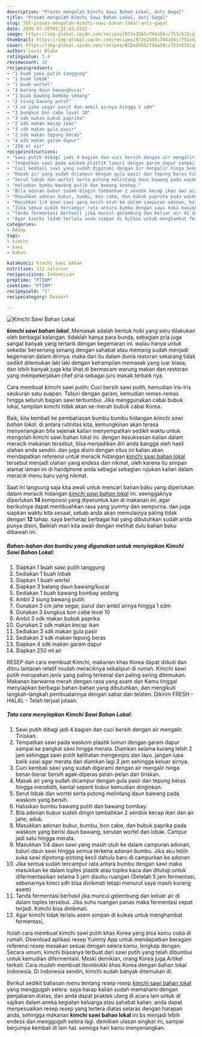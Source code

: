 ```yaml
---
description: "Proses mengolah Kimchi Sawi Bahan Lokal, Anti Gagal"
title: "Proses mengolah Kimchi Sawi Bahan Lokal, Anti Gagal"
slug: 565-proses-mengolah-kimchi-sawi-bahan-lokal-anti-gagal
date: 2020-07-26T05:31:43.655Z
image: https://img-global.cpcdn.com/recipes/872e2bb5c744a56c/751x532cq70/kimchi-sawi-bahan-lokal-foto-resep-utama.jpg
thumbnail: https://img-global.cpcdn.com/recipes/872e2bb5c744a56c/751x532cq70/kimchi-sawi-bahan-lokal-foto-resep-utama.jpg
cover: https://img-global.cpcdn.com/recipes/872e2bb5c744a56c/751x532cq70/kimchi-sawi-bahan-lokal-foto-resep-utama.jpg
author: Louis Blake
ratingvalue: 3.4
reviewcount: 10
recipeingredient:
- "1 buah sawi putih tanggung"
- "1 buah lobak"
- "1 buah wortel"
- "3 batang daun bawangkucai"
- "1 buah bawang bombay sedang"
- "2 siung bawang putih"
- "3 cm jahe segar parut dan ambil airnya hingga 1 sdm"
- "3 bungkus bon cabe level 10"
- "3 sdk makan bubuk paprika"
- "2 sdk makan kecap ikan"
- "3 sdk makan gula pasir"
- "2 sdk makan tepung beras"
- "4 sdk makan garam dapur"
- "250 ml air"
recipeinstructions:
- "Sawi putih dibagi jadi 4 bagian dan cuci bersih dengan air mengalir. Tiriskan."
- "Tempatkan sawi pada waskom plastik lumuri dengan garam dapur sampai ke pangkal sawi hingga merata. Diamkan selama kurang lebih 2 jam sehingga sawi putih kelihatan mengempis dan layu. jangan lupa balik sawi agar merata dan diamkan lagi 2 jam sehingga keluar airnya."
- "Cuci kembali sawi yang sudah digarami dengan air mengalir hinga benar-benar bersih agak-diperas pelan-pelan dan tiriskan."
- "Masak air yang sudah dicampur dengan gula pasir dan tepung beras hingga mendidih, kental seperti bubur kemudian dinginkan."
- "Serut lobak dan wortel serta potong melintang daun bawang pada waskom yang bersih."
- "Haluskan bumbu bawang putih dan bawang bombay."
- "Bila adonan bubur sudah dingin tambahkan 2 sendok kecap ikan dan air jahe, aduk."
- "Masukkan adonan bubur, bumbu, bon cabe, dan bubuk paprika pada waskom yang berisi daun bawang, serutan wortel dan lobak. Campur jadi satu hingga merata."
- "Masukkan 1/4 daun sawi yang masih utuh ke dalam campuran adonan, baluri daun sawi hingga semua terkena adonan bumbu. Jika aku lebih suka sawi dipotong-potong kecil dahulu baru di campurkan ke adonan"
- "Jika semua sudah tercampur rata antara bumbu dengan sawi maka masukkan ke dalam toples plastik atau toples kaca dan ditutup untuk difermentasikan selama 5 jam disuhu ruangan (Setelah 5 jam fermentasi, sebenarnya kimci sdh bisa dinikmati tetapi menurut saya masih kurang asem)"
- "Tanda fermentasi berhasil jika muncul gelembung dan keluar air di dalam toples tersebut. Jika suhu ruangan panas maka fermentasi cepat terjadi. Kimchi bisa dinikmati."
- "Agar kimchi tidak terlalu asem simpan di kulkas untuk menghambat fermentasi,"
categories:
- Resep
tags:
- kimchi
- sawi
- bahan

katakunci: kimchi sawi bahan 
nutrition: 112 calories
recipecuisine: Indonesian
preptime: "PT16M"
cooktime: "PT39M"
recipeyield: "1"
recipecategory: Dessert

---
```



![Kimchi Sawi Bahan Lokal](https://img-global.cpcdn.com/recipes/872e2bb5c744a56c/751x532cq70/kimchi-sawi-bahan-lokal-foto-resep-utama.jpg)

<b><i>kimchi sawi bahan lokal</i></b>, Memasak adalah bentuk hobi yang seru dilakukan oleh berbagai kalangan. tidaklah hanya para bunda, sebagian pria juga sangat banyak yang tertarik dengan kegemaran ini. walau hanya untuk sekedar bersenang senang dengan sahabat atau memang sudah menjadi kegemaran dalam dirinya. maka dari itu dalam dunia restoran sekarang tidak sedikit ditemukan laki laki dengan ketrampilan memasak yang luar biasa, dan lebih banyak juga kita lihat di bermacam warung makan dan restoran yang mempekerjakan chef pria sebagai juru masak terbaik nya.

Cara membuat kimchi sawi putih: Cuci bersih sawi putih, kemudian iris-iris seukuran satu suapan. Taburi dengan garam, kemudian remas-remas hingga seluruh bagian sawi terbumbui. Jika menggunakan cabai bubuk lokal, tampilan kimchi tidak akan se-merah bubuk cabai Korea.

Baik, kita kembali ke pembahasan bumbu bumbu hidangan <i>kimchi sawi bahan lokal</i>. di antara rutinitas kita, kemungkinan akan terasa menyenangkan bila sejenak kalian menyempatkan sedikit waktu untuk mengolah kimchi sawi bahan lokal ini. dengan kesuksesan kalian dalam meracik makanan tersebut, bisa menjadikan diri anda bangga oleh hasil olahan anda sendiri. dan juga disini dengan situs ini kalian akan mendapatkan referensi untuk meracik hidangan <u>kimchi sawi bahan lokal</u> tersebut menjadi olahan yang endess dan nikmat, oleh karena itu simpan alamat laman ini di handphone anda sebagai sebagian rujukan kalian dalam meracik menu baru yang nikmat.


Saat ini langsung saja kita awali untuk mencari bahan baku yang diperlukan dalam meracik hidangan <u><i>kimchi sawi bahan lokal</i></u> ini. seenggaknya diperlukan <b>14</b> komposisi yang diperuntuk kan di makanan ini. agar berikutnya dapat membuahkan rasa yang yummy dan sempurna. dan juga siapkan waktu kita sesaat, sebab anda akan memulainya paling tidak dengan <b>12</b> tahap. saya berharap berbagai hal yang dibutuhkan sudah anda punya disini, Baiklah mari kita awali dengan melihat dulu bahan baku dibawah ini.

<!--inarticleads1-->

##### Bahan-bahan dan bumbu yang digunakan untuk menyiapkan Kimchi Sawi Bahan Lokal:

1. Siapkan 1 buah sawi putih tanggung
1. Sediakan 1 buah lobak
1. Siapkan 1 buah wortel
1. Siapkan 3 batang daun bawang/kucai
1. Sediakan 1 buah bawang bombay sedang
1. Ambil 2 siung bawang putih
1. Gunakan 3 cm jahe segar, parut dan ambil airnya hingga 1 sdm
1. Gunakan 3 bungkus bon cabe level 10
1. Ambil 3 sdk makan bubuk paprika
1. Gunakan 2 sdk makan kecap ikan
1. Sediakan 3 sdk makan gula pasir
1. Sediakan 2 sdk makan tepung beras
1. Siapkan 4 sdk makan garam dapur
1. Siapkan 250 ml air


RESEP dan cara membuat Kimchi, makanan khas Korea dapat diikuti dan ditiru lantaran relatif mudah meraciknya sekalipun di rumah. Kimchi sawi putih merupakan jenis yang paling terkenal dan paling sering ditemukan. Makanan berwarna merah dengan rasa yang asam dan Kamu tinggal menyiapkan berbagai bahan-bahan yang dibutuhkan, dan mengikuti langkah-langkah pembuatannya dengan sabar dan telaten. Dikirim FRESH - HALAL - Telah terjual jutaan. 

<!--inarticleads2-->

##### Tata cara menyiapkan Kimchi Sawi Bahan Lokal:

1. Sawi putih dibagi jadi 4 bagian dan cuci bersih dengan air mengalir. Tiriskan.
1. Tempatkan sawi pada waskom plastik lumuri dengan garam dapur sampai ke pangkal sawi hingga merata. Diamkan selama kurang lebih 2 jam sehingga sawi putih kelihatan mengempis dan layu. jangan lupa balik sawi agar merata dan diamkan lagi 2 jam sehingga keluar airnya.
1. Cuci kembali sawi yang sudah digarami dengan air mengalir hinga benar-benar bersih agak-diperas pelan-pelan dan tiriskan.
1. Masak air yang sudah dicampur dengan gula pasir dan tepung beras hingga mendidih, kental seperti bubur kemudian dinginkan.
1. Serut lobak dan wortel serta potong melintang daun bawang pada waskom yang bersih.
1. Haluskan bumbu bawang putih dan bawang bombay.
1. Bila adonan bubur sudah dingin tambahkan 2 sendok kecap ikan dan air jahe, aduk.
1. Masukkan adonan bubur, bumbu, bon cabe, dan bubuk paprika pada waskom yang berisi daun bawang, serutan wortel dan lobak. Campur jadi satu hingga merata.
1. Masukkan 1/4 daun sawi yang masih utuh ke dalam campuran adonan, baluri daun sawi hingga semua terkena adonan bumbu. Jika aku lebih suka sawi dipotong-potong kecil dahulu baru di campurkan ke adonan
1. Jika semua sudah tercampur rata antara bumbu dengan sawi maka masukkan ke dalam toples plastik atau toples kaca dan ditutup untuk difermentasikan selama 5 jam disuhu ruangan (Setelah 5 jam fermentasi, sebenarnya kimci sdh bisa dinikmati tetapi menurut saya masih kurang asem)
1. Tanda fermentasi berhasil jika muncul gelembung dan keluar air di dalam toples tersebut. Jika suhu ruangan panas maka fermentasi cepat terjadi. Kimchi bisa dinikmati.
1. Agar kimchi tidak terlalu asem simpan di kulkas untuk menghambat fermentasi,


Itulah cara membuat kimchi sawi putih khas Korea yang bisa kamu coba di rumah. Download aplikasi resep Yummy App untuk mendapatkan beragam referensi resep masakan sesuai dengan selera kamu, lengkap dengan. Secara umum, kimchi biasanya terbuat dari sawi putih yang telah dibumbui untuk kemudian difermentasi. Meski demikian, orang Korea juga Artikel terkait: Cara mudah membuat tteokbokki khas Korea dengan bahan lokal Indonesia. Di Indonesia sendiri, kimchi sudah banyak ditemukan di. 

Berikut sedikit bahasan menu tentang resep resep <u>kimchi sawi bahan lokal</u> yang menggugah selera. saya harap kalian sudah memahami dengan penjabaran diatas, dan anda dapat praktek ulang di acara lain untuk di sajikan dalam aneka kegiatan keluarga atau sahabat kalian. anda dapat menyesuaikan resep resep yang tertera diatas selaras dengan harapan anda, sehingga makanan <b>kimchi sawi bahan lokal</b> ini bs menjadi lebih endess dan menggugah selera lagi. demikian ulasan singkat ini, sampai berjumpa kembali di lain hal. semoga hari kamu menyenangkan.

